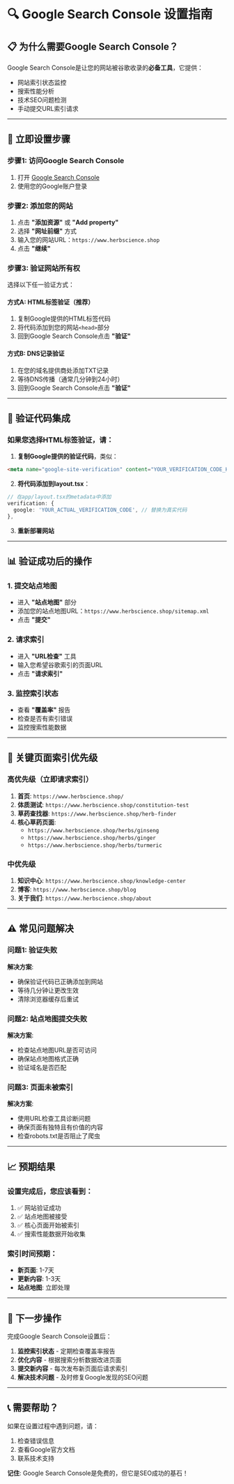 
# 🔍 Google Search Console 设置指南

## 📋 为什么需要Google Search Console？

Google Search Console是让您的网站被谷歌收录的**必备工具**，它提供：
- 网站索引状态监控
- 搜索性能分析
- 技术SEO问题检测
- 手动提交URL索引请求

---

## 🚀 立即设置步骤

### 步骤1: 访问Google Search Console
1. 打开 [Google Search Console](https://search.google.com/search-console)
2. 使用您的Google账户登录

### 步骤2: 添加您的网站
1. 点击 **"添加资源"** 或 **"Add property"**
2. 选择 **"网址前缀"** 方式
3. 输入您的网站URL：`https://www.herbscience.shop`
4. 点击 **"继续"**

### 步骤3: 验证网站所有权
选择以下任一验证方式：

#### 方式A: HTML标签验证（推荐）
1. 复制Google提供的HTML标签代码
2. 将代码添加到您的网站`<head>`部分
3. 回到Google Search Console点击 **"验证"**

#### 方式B: DNS记录验证
1. 在您的域名提供商处添加TXT记录
2. 等待DNS传播（通常几分钟到24小时）
3. 回到Google Search Console点击 **"验证"**

---

## 🔧 验证代码集成

### 如果您选择HTML标签验证，请：

1. **复制Google提供的验证代码**，类似：
```html
<meta name="google-site-verification" content="YOUR_VERIFICATION_CODE_HERE" />
```

2. **将代码添加到layout.tsx**：
```typescript
// 在app/layout.tsx的metadata中添加
verification: {
  google: 'YOUR_ACTUAL_VERIFICATION_CODE', // 替换为真实代码
},
```

3. **重新部署网站**

---

## 📊 验证成功后的操作

### 1. 提交站点地图
- 进入 **"站点地图"** 部分
- 添加您的站点地图URL：`https://www.herbscience.shop/sitemap.xml`
- 点击 **"提交"**

### 2. 请求索引
- 进入 **"URL检查"** 工具
- 输入您希望谷歌索引的页面URL
- 点击 **"请求索引"**

### 3. 监控索引状态
- 查看 **"覆盖率"** 报告
- 检查是否有索引错误
- 监控搜索性能数据

---

## 🎯 关键页面索引优先级

### 高优先级（立即请求索引）
1. **首页**: `https://www.herbscience.shop/`
2. **体质测试**: `https://www.herbscience.shop/constitution-test`
3. **草药查找器**: `https://www.herbscience.shop/herb-finder`
4. **核心草药页面**:
   - `https://www.herbscience.shop/herbs/ginseng`
   - `https://www.herbscience.shop/herbs/ginger`
   - `https://www.herbscience.shop/herbs/turmeric`

### 中优先级
1. **知识中心**: `https://www.herbscience.shop/knowledge-center`
2. **博客**: `https://www.herbscience.shop/blog`
3. **关于我们**: `https://www.herbscience.shop/about`

---

## ⚠️ 常见问题解决

### 问题1: 验证失败
**解决方案**:
- 确保验证代码已正确添加到网站
- 等待几分钟让更改生效
- 清除浏览器缓存后重试

### 问题2: 站点地图提交失败
**解决方案**:
- 检查站点地图URL是否可访问
- 确保站点地图格式正确
- 验证域名是否匹配

### 问题3: 页面未被索引
**解决方案**:
- 使用URL检查工具诊断问题
- 确保页面有独特且有价值的内容
- 检查robots.txt是否阻止了爬虫

---

## 📈 预期结果

### 设置完成后，您应该看到：
1. ✅ 网站验证成功
2. ✅ 站点地图被接受
3. ✅ 核心页面开始被索引
4. ✅ 搜索性能数据开始收集

### 索引时间预期：
- **新页面**: 1-7天
- **更新内容**: 1-3天
- **站点地图**: 立即处理

---

## 🔗 下一步操作

完成Google Search Console设置后：

1. **监控索引状态** - 定期检查覆盖率报告
2. **优化内容** - 根据搜索分析数据改进页面
3. **提交新内容** - 每次发布新页面后请求索引
4. **解决技术问题** - 及时修复Google发现的SEO问题

---

## 📞 需要帮助？

如果在设置过程中遇到问题，请：
1. 检查错误信息
2. 查看Google官方文档
3. 联系技术支持

**记住**: Google Search Console是免费的，但它是SEO成功的基石！
